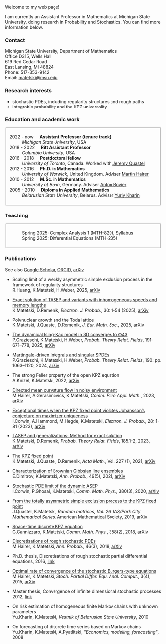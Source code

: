 Welcome to my web page! 

I am currently an Assistant Professor in Mathematics at Michigan State University, doing research in Probability and Stochastics. You can find more information below.

### Contact

Michigan State University, Department of Mathematics <br/>
Office D315, Wells Hall <br/>
619 Red Cedar Road <br/>
East Lansing, MI 48824 <br/>
Phone: 517-353-9142 <br/>
Email: <matetski@msu.edu>

### Research interests

- stochastic PDEs, including regularity structures and rough paths
- integrable probability and the KPZ universality

### Education and academic work

<!-- (download full <a href="/Matetski_CV.pdf">CV</a>) -->
<fieldset>
	<dl>
		<dt>2022 - now &nbsp;&nbsp;&nbsp; <strong>Assistant Professor (tenure track)</strong></dt>
			<dd> <em>Michigan State University</em>, USA </dd>
		<dt>2018 - 2022 &nbsp;&nbsp;&nbsp; <strong>Ritt Assistant Professor</strong></dt>
			<dd> <em>Columbia University</em>, USA </dd>
		<dt>2016 - 2018 &nbsp;&nbsp;&nbsp; <strong>Postdoctoral fellow</strong></dt>
			<dd><em>University of Toronto</em>, Canada. Worked with <a href="http://www.math.toronto.edu/quastel/">Jeremy Quastel</a></dd>
		<dt>2012 - 2016 &nbsp;&nbsp;&nbsp; <strong>Ph.D. in Mathematics</strong></dt>
			<dd><em>University of Warwick</em>, United Kingdom. Adviser <a href="http://www.hairer.org">Martin Hairer</a></dd>
		<dt>2010 - 2012 &nbsp;&nbsp;&nbsp; <strong>M.Sc. in Mathematics</strong></dt>
			<dd><em>University of Bonn</em>, Germany. Adviser <a href="https://wt.iam.uni-bonn.de/bovier/home/">Anton Bovier</a></dd>
		<dt>2005 - 2010 &nbsp;&nbsp;&nbsp; <strong>Diploma in Applied Mathematics</strong></dt>
			<dd><em>Belarusian State University</em>, Belarus. Adviser <a href="http://apmi.bsu.by/en/staff/yuriy-kharin.html">Yuriy Kharin</a></dd>
	</dl>
</fieldset>

<!--### Awards
- [Bernoulli Society New Researcher Award 2022](https://www.bernoullisociety.org/index.php/prizes/15-features/278-past-new-researcher)
- NSF Grant _"The Kardar-Parisi-Zhang universality of random growing interfaces"_ (DMS-1953859, transferred to DMS-2321493), 2020-2024
- Chancellor’s International Scholarship, University of Warwick, 2012 - 2016
- Scholarship of the state North Rhine-Westphalia, University of Bonn, 2010 - 2012
- Collaborative research grant of the Belarusian State University for the project _"Statistical analysis and forecasting
of Markov stochastic sequences"_, 2009
- Scholarship of Priorbank (Raiffeisen Zentralbank Group) for the best students in Mathematics and Economics, Belarus, 2008 -->

### Teaching

<fieldset>
	<dl>
		<dd> Spring 2025: Complex Analysis 1 (MTH-829), <a href="https://www.dropbox.com/scl/fi/ag4bid0rascge2mjxxlpd/mth829_syllabus_ss25.pdf?rlkey=33557wyesn40v5dqkg5348eoc&st=y81o7hd2&dl=0">Syllabus</a> </dd>
		<dd> Spring 2025: Differential Equations (MTH-235) </dd>
	</dl>
</fieldset>

<!--#### Columbia University

TBA

#### University of Toronto

TBA

#### University of Warwick

TBA-->

<!--### Recent talks

- 14-16/8/2023 - Workshop on Stochastic Analysis, Random Fields, and Applications, Michigan State University
- 10-14/7/2023 - Probability and Algebra: New Expressions In Mathematics, Texas A&M University
- 21-26/5/2023 - New Trends in Stochastic Analysis, Casa Matemática Oaxaca / Banff International Research Station
- 13/4/2023 - CRM-ISM Montreal Probability seminar, McGill University
- 21/2/2023 - Probability seminar, Politechnika Warszawska
- 11/22/2022 - Graduate seminar, AMS Graduate Student Chapter, Michigan State University
- 11/14/2022 - 11/16/2022 - Workshop: Stochastic PDEs and related topics. Brin Mathematics Research Center, University of Maryland, College Park
- 11/3/2022 - Differential equations seminar, University of Michigan
- 10/19/2022 - Probability seminar, Michigan State University
- 10/5/2022 - Analysis & PDEs seminar, Michigan State University -->

### Publications

See also [Google Scholar](https://scholar.google.com/citations?user=P5-kSI4AAAAJ&hl=en), [ORCID](https://orcid.org/0000-0002-7314-000X), [arXiv](https://arxiv.org/search/math?searchtype=author&query=Matetski%2C+K)

- Scaling limit of a weakly asymmetric simple exclusion process in the framework of regularity structures <br />
R.Huang, K.Matetski, H.Weber, 2025, [arXiv](https://arxiv.org/abs/2505.00621) <br />

- [Exact solution of TASEP and variants with inhomogeneous speeds and memory lengths](https://projecteuclid.org/journals/electronic-journal-of-probability/volume-30/issue-none/Exact-solution-of-TASEP-and-variants-with-inhomogeneous-speeds-and/10.1214/25-EJP1430.full) <br />
K.Matetski, D.Remenik, _Electron. J. Probab._, 30: 1-54 (2025), [arXiv](https://arxiv.org/abs/2301.13739) <br />

- [Polynuclear growth and the Toda lattice](https://ems.press/journals/jems/articles/14298458) <br />
K.Matetski, J.Quastel, D.Remenik, _J. Eur. Math. Soc._, 2025, [arXiv](https://arxiv.org/abs/2209.02643) <br />

- [The dynamical Ising-Kac model in 3D converges to Φ43](https://link.springer.com/article/10.1007/s00440-024-01316-x) <br />
P.Grazieschi, K.Matetski, H.Weber, _Probab. Theory Relat. Fields_, 191: 671–778, 2025, [arXiv](https://arxiv.org/abs/2303.10242) <br />

- [Martingale-driven integrals and singular SPDEs](https://link.springer.com/article/10.1007/s00440-024-01311-2) <br />
P.Grazieschi, K.Matetski, H.Weber, _Probab. Theory Relat. Fields_, 190: pp. 1063–1120, 2024, [arXiv](https://arxiv.org/abs/2303.10245) <br />

- The strong Feller property of the open KPZ equation <br />
A.Knizel, K.Matetski, 2022, [arXiv](https://arxiv.org/abs/2211.04466) <br />

- [Directed mean curvature flow in noisy environment](https://onlinelibrary.wiley.com/doi/10.1002/cpa.22158) <br />
M.Hairer, A.Gerasimovics, K.Matetski, _Comm. Pure Appl. Math._, 2023, [arXiv](https://arxiv.org/abs/2201.08807) <br />

- [Exceptional times when the KPZ fixed point violates Johansson’s conjecture on maximizer uniqueness](https://projecteuclid.org/journals/electronic-journal-of-probability/volume-28/issue-none/Exceptional-times-when-the-KPZ-fixed-point-violates-Johanssons-conjecture/10.1214/22-EJP898.full) <br />
I.Corwin, A.Hammond, M.Hegde, K.Matetski, _Electron. J. Probab._, 28: 1-81 (2023), [arXiv](https://arxiv.org/abs/2101.04205) <br />

- [TASEP and generalizations: Method for exact solution](https://link.springer.com/article/10.1007/s00440-022-01129-w) <br /> 
K.Matetski, D.Remenik, _Probab. Theory Relat. Fields_, 185.1-2, 2023, [arXiv](https://arxiv.org/abs/2107.07984) <br />

- [The KPZ fixed point](https://www.intlpress.com/site/pub/pages/journals/items/acta/content/vols/0227/0001/a003/index.php) <br />
K.Matetski, J.Quastel, D.Remenik, _Acta Math._, Vol. 227 (1), 2021, [arXiv](https://arxiv.org/abs/1701.00018) <br />

- [Characterization of Brownian Gibbsian line ensembles](https://projecteuclid.org/journals/annals-of-probability/volume-49/issue-5/Characterization-of-Brownian-Gibbsian-line-ensembles/10.1214/21-AOP1513.short) <br /> 
E.Dimitrov, K.Matetski, _Ann. Probab._, 49(5), 2021, [arXiv](https://arxiv.org/abs/2002.00684) <br />

- [Stochastic PDE limit of the dynamic ASEP](https://link.springer.com/article/10.1007%2Fs00220-020-03905-y) <br />
I.Corwin, P.Ghosal, K.Matetski, _Comm. Math. Phys._, 380(3), 2020, [arXiv](https://arxiv.org/abs/1906.04069) <br />

- [From the totally asymmetric simple exclusion process to the KPZ fixed point](https://bookstore-ams-org.ezproxy.cul.columbia.edu/pcms-26/) <br />
J.Quastel, K.Matetski, _Random matrices, Vol. 26, IAS/Park City Mathematical Series_, American Mathematical Society,
2019, [arXiv](https://arxiv.org/abs/1710.02635) <br />

- [Space-time discrete KPZ equation](https://link.springer.com/article/10.1007/s00220-018-3089-9) <br />
G.Cannizzaro, K.Matetski, _Comm. Math. Phys._, 358(2), 2018, [arXiv](https://arxiv.org/abs/1611.09719)<br />

- [Discretisations of rough stochastic PDEs](https://projecteuclid.org/journals/annals-of-probability/volume-46/issue-3/Discretisations-of-rough-stochastic-PDEs/10.1214/17-AOP1212.full) <br />
M.Hairer, K.Matetski, _Ann. Probab._, 46(3), 2018, [arXiv](https://arxiv.org/abs/1511.06937) <br />

- Ph.D. thesis, Discretisations of rough stochastic partial differential equations, 2016, [link](http://wrap.warwick.ac.uk/81460/)<br />

- [Optimal rate of convergence of the stochastic Burgers-type equations](https://link.springer.com/article/10.1007%2Fs40072-015-0067-5) <br />
M.Hairer, K.Matetski, _Stoch. Partial Differ. Equ. Anal. Comput._, 3(4), 2015, [arXiv](https://arxiv.org/abs/1504.05134) <br />

- Master thesis, Convergence of infinite dimensional stochastic processes <br />
2012, [link](https://bonnus.ulb.uni-bonn.de/SummonRecord/FETCH-bonn_catalog_36708172) <br />

- On risk estimation of homogeneous finite Markov chains with unknown parameters <br />
Yu.Kharin, K.Matetski, _Vestnik of Belarusian State University_, 2010 <br />

- On forecasting of discrete time series based on Markov chains <br />
Yu.Kharin, K.Matetski, A.Pyatlitski, _"Economics, modeling, forecasting"_, 2008 <br />
